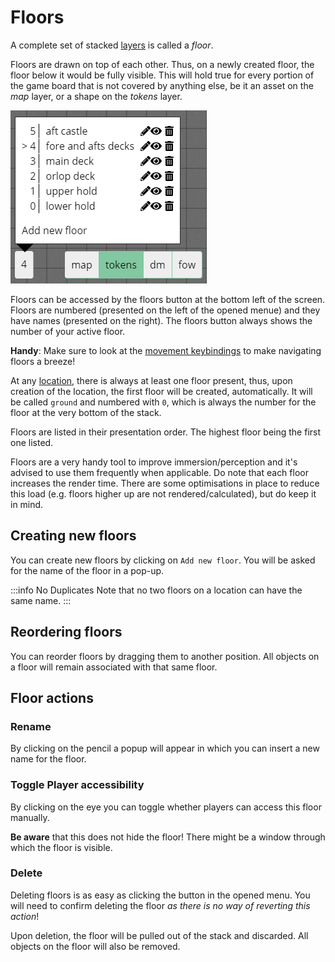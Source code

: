 # Floors

A complete set of stacked [layers](/docs/dm/layers/) is called a _floor_.

Floors are drawn on top of each other.
Thus, on a newly created floor, the floor below it would be fully visible.
This will hold true for every portion of the game board that is not covered by anything else, be it an asset on the _map_ layer, or a shape on the _tokens_ layer.

![The floors button with opened floors menue](./assets/floors.png "The floors button with opened floors menue")

Floors can be accessed by the floors button at the bottom left of the screen.
Floors are numbered (presented on the left of the opened menue) and they have names (presented on the right).
The floors button always shows the number of your active floor.

**Handy**: Make sure to look at the [movement keybindings](/docs/reference/#movement) to make navigating floors a breeze!

At any [location](/docs/dm/locations), there is always at least one floor present, thus, upon creation of the location, the first floor will be created, automatically.
It will be called `ground` and numbered with `0`, which is always the number for the floor at the very bottom of the stack.

Floors are listed in their presentation order. The highest floor being the first one listed.

Floors are a very handy tool to improve immersion/perception and it's advised to use them frequently when applicable. Do note that each floor increases the render time. There are some optimisations in place to reduce this load (e.g. floors higher up are not rendered/calculated), but do keep it in mind.

## Creating new floors

You can create new floors by clicking on `Add new floor`.
You will be asked for the name of the floor in a pop-up.

:::info No Duplicates
Note that no two floors on a location can have the same name.
:::

## Reordering floors

You can reorder floors by dragging them to another position. All objects on a floor will remain associated with that same floor.

## Floor actions

### Rename

By clicking on the pencil <font-awesome icon="pencil-alt"/> a popup will appear in which you can insert a new name for the floor.

### Toggle Player accessibility

By clicking on the eye <font-awesome icon="eye"/> you can toggle whether players can access this floor manually.

**Be aware** that this does not hide the floor! There might be a window through which the floor is visible.

### Delete

Deleting floors is as easy as clicking the <font-awesome :icon="['fas', 'trash-alt']"/> button in the opened menu.
You will need to confirm deleting the floor _as there is no way of reverting this action_!

Upon deletion, the floor will be pulled out of the stack and discarded. All objects on the floor will also be removed.
